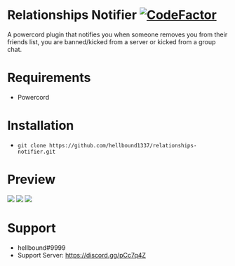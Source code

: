 # Relationships Notifier [![CodeFactor](https://www.codefactor.io/repository/github/hellbound1337/relationships-notifier/badge)](https://www.codefactor.io/repository/github/hellbound1337/relationships-notifier)

A powercord plugin that notifies you when someone removes you from their friends list, you are banned/kicked from a server or kicked from a group chat.

# Requirements

-  Powercord

# Installation

-  `git clone https://github.com/hellbound1337/relationships-notifier.git`

# Preview

<img src="https://i.imgur.com/y7yvfUT.png"/>
<img src="https://i.imgur.com/if6iau0.png"/>
<img src="https://i.imgur.com/5WOumeU.png"/>

# Support

-  hellbound#9999
-  Support Server: https://discord.gg/pCc7q4Z
